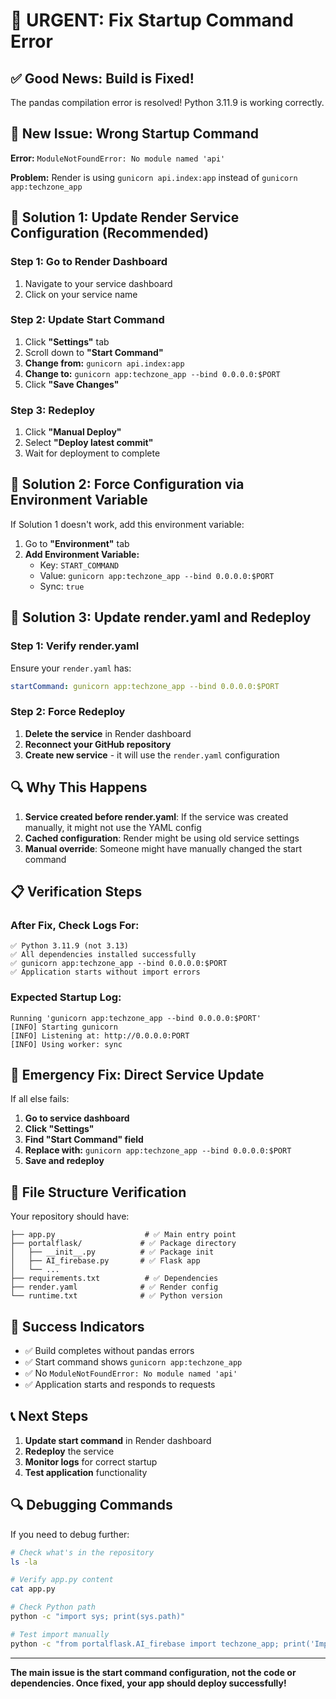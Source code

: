 # 🚨 URGENT: Fix Startup Command Error

## ✅ Good News: Build is Fixed!

The pandas compilation error is resolved! Python 3.11.9 is working correctly.

## 🚨 New Issue: Wrong Startup Command

**Error:** `ModuleNotFoundError: No module named 'api'`

**Problem:** Render is using `gunicorn api.index:app` instead of `gunicorn app:techzone_app`

## 🔧 Solution 1: Update Render Service Configuration (Recommended)

### Step 1: Go to Render Dashboard
1. Navigate to your service dashboard
2. Click on your service name

### Step 2: Update Start Command
1. Click **"Settings"** tab
2. Scroll down to **"Start Command"**
3. **Change from:** `gunicorn api.index:app`
4. **Change to:** `gunicorn app:techzone_app --bind 0.0.0.0:$PORT`
5. Click **"Save Changes"**

### Step 3: Redeploy
1. Click **"Manual Deploy"**
2. Select **"Deploy latest commit"**
3. Wait for deployment to complete

## 🔧 Solution 2: Force Configuration via Environment Variable

If Solution 1 doesn't work, add this environment variable:

1. Go to **"Environment"** tab
2. **Add Environment Variable:**
   - Key: `START_COMMAND`
   - Value: `gunicorn app:techzone_app --bind 0.0.0.0:$PORT`
   - Sync: `true`

## 🔧 Solution 3: Update render.yaml and Redeploy

### Step 1: Verify render.yaml
Ensure your `render.yaml` has:
```yaml
startCommand: gunicorn app:techzone_app --bind 0.0.0.0:$PORT
```

### Step 2: Force Redeploy
1. **Delete the service** in Render dashboard
2. **Reconnect your GitHub repository**
3. **Create new service** - it will use the `render.yaml` configuration

## 🔍 Why This Happens

1. **Service created before render.yaml**: If the service was created manually, it might not use the YAML config
2. **Cached configuration**: Render might be using old service settings
3. **Manual override**: Someone might have manually changed the start command

## 📋 Verification Steps

### After Fix, Check Logs For:
```
✅ Python 3.11.9 (not 3.13)
✅ All dependencies installed successfully
✅ gunicorn app:techzone_app --bind 0.0.0.0:$PORT
✅ Application starts without import errors
```

### Expected Startup Log:
```
Running 'gunicorn app:techzone_app --bind 0.0.0.0:$PORT'
[INFO] Starting gunicorn
[INFO] Listening at: http://0.0.0.0:PORT
[INFO] Using worker: sync
```

## 🚨 Emergency Fix: Direct Service Update

If all else fails:

1. **Go to service dashboard**
2. **Click "Settings"**
3. **Find "Start Command" field**
4. **Replace with:** `gunicorn app:techzone_app --bind 0.0.0.0:$PORT`
5. **Save and redeploy**

## 📁 File Structure Verification

Your repository should have:
```
├── app.py                    # ✅ Main entry point
├── portalflask/             # ✅ Package directory
│   ├── __init__.py          # ✅ Package init
│   ├── AI_firebase.py       # ✅ Flask app
│   └── ...
├── requirements.txt          # ✅ Dependencies
├── render.yaml              # ✅ Render config
└── runtime.txt              # ✅ Python version
```

## 🎯 Success Indicators

- ✅ Build completes without pandas errors
- ✅ Start command shows `gunicorn app:techzone_app`
- ✅ No `ModuleNotFoundError: No module named 'api'`
- ✅ Application starts and responds to requests

## 📞 Next Steps

1. **Update start command** in Render dashboard
2. **Redeploy** the service
3. **Monitor logs** for correct startup
4. **Test application** functionality

## 🔍 Debugging Commands

If you need to debug further:

```bash
# Check what's in the repository
ls -la

# Verify app.py content
cat app.py

# Check Python path
python -c "import sys; print(sys.path)"

# Test import manually
python -c "from portalflask.AI_firebase import techzone_app; print('Import successful')"
```

---

**The main issue is the start command configuration, not the code or dependencies. Once fixed, your app should deploy successfully!**
